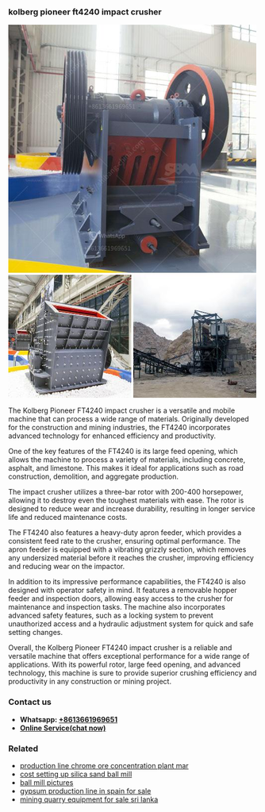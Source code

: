 <h3>kolberg pioneer ft4240 impact crusher</h3><img src='1703042134.jpg' alt=''><p>The Kolberg Pioneer FT4240 impact crusher is a versatile and mobile machine that can process a wide range of materials. Originally developed for the construction and mining industries, the FT4240 incorporates advanced technology for enhanced efficiency and productivity.</p><p>One of the key features of the FT4240 is its large feed opening, which allows the machine to process a variety of materials, including concrete, asphalt, and limestone. This makes it ideal for applications such as road construction, demolition, and aggregate production.</p><p>The impact crusher utilizes a three-bar rotor with 200-400 horsepower, allowing it to destroy even the toughest materials with ease. The rotor is designed to reduce wear and increase durability, resulting in longer service life and reduced maintenance costs.</p><p>The FT4240 also features a heavy-duty apron feeder, which provides a consistent feed rate to the crusher, ensuring optimal performance. The apron feeder is equipped with a vibrating grizzly section, which removes any undersized material before it reaches the crusher, improving efficiency and reducing wear on the impactor.</p><p>In addition to its impressive performance capabilities, the FT4240 is also designed with operator safety in mind. It features a removable hopper feeder and inspection doors, allowing easy access to the crusher for maintenance and inspection tasks. The machine also incorporates advanced safety features, such as a locking system to prevent unauthorized access and a hydraulic adjustment system for quick and safe setting changes.</p><p>Overall, the Kolberg Pioneer FT4240 impact crusher is a reliable and versatile machine that offers exceptional performance for a wide range of applications. With its powerful rotor, large feed opening, and advanced technology, this machine is sure to provide superior crushing efficiency and productivity in any construction or mining project.</p><h3>Contact us</h3><ul><li><strong>Whatsapp:&nbsp;<a href="https://wa.me/8613661969651">+8613661969651</a></strong></li><li><a href="https://swt.shibang-china.com/?git&amp;zhl&amp;kolberg pioneer ft4240 impact crusher"><strong>Online Service(chat now)</strong></a></li></ul><h3>Related</h3><ul><li><a href='production line chrome ore concentration plant mar.md'>production line chrome ore concentration plant mar</a></li><li><a href='cost setting up silica sand ball mill.md'>cost setting up silica sand ball mill</a></li><li><a href='ball mill pictures.md'>ball mill pictures</a></li><li><a href='gypsum production line in spain for sale.md'>gypsum production line in spain for sale</a></li><li><a href='mining quarry equipment for sale sri lanka.md'>mining quarry equipment for sale sri lanka</a></li></ul>